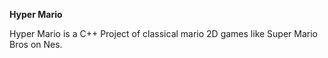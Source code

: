**Hyper Mario**

Hyper Mario is a C++ Project of classical mario 2D games like Super Mario Bros on Nes.